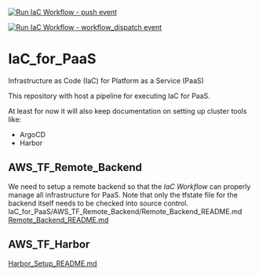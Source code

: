 [![Run IaC Workflow - push event](https://github.com/Daniel-Perrinez/IaC_for_PaaS/actions/workflows/run_IaC.yaml/badge.svg?branch=main&event=push)](https://github.com/Daniel-Perrinez/IaC_for_PaaS/actions/workflows/run_IaC.yaml)

[![Run IaC Workflow - workflow_dispatch event](https://github.com/Daniel-Perrinez/IaC_for_PaaS/actions/workflows/run_IaC.yaml/badge.svg?branch=main&event=workflow_dispatch)](https://github.com/Daniel-Perrinez/IaC_for_PaaS/actions/workflows/run_IaC.yaml)

# IaC_for_PaaS
Infrastructure as Code (IaC) for Platform as a Service (PaaS)

This repository with host a pipeline for executing IaC for PaaS.

At least for now it will also keep documentation on setting up cluster tools like:
- ArgoCD
- Harbor



## AWS_TF_Remote_Backend
We need to setup a remote backend so that the *IaC Workflow* can properly manage all infrastructure for PaaS.
Note that only the tfstate file for the backend itself needs to be checked into source control.
IaC_for_PaaS/AWS_TF_Remote_Backend/Remote_Backend_README.md
[Remote_Backend_README.md](IaC_for_PaaS/AWS_TF_Harbor/Remote_Backend_README.md)

## AWS_TF_Harbor
[Harbor_Setup_README.md](IaC_for_PaaS/AWS_TF_Harbor/Harbor_Setup_README.md)
